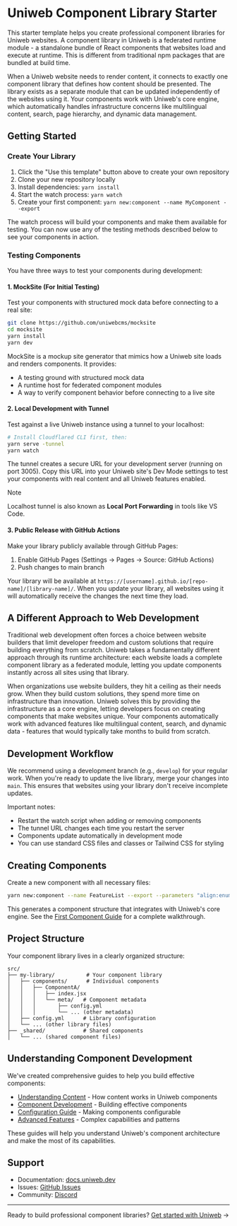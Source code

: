 # Uniweb Component Library Starter

This starter template helps you create professional component libraries for Uniweb websites. A component library in Uniweb is a federated runtime module - a standalone bundle of React components that websites load and execute at runtime. This is different from traditional npm packages that are bundled at build time.

When a Uniweb website needs to render content, it connects to exactly one component library that defines how content should be presented. The library exists as a separate module that can be updated independently of the websites using it. Your components work with Uniweb's core engine, which automatically handles infrastructure concerns like multilingual content, search, page hierarchy, and dynamic data management.

## Getting Started

### Create Your Library

1. Click the "Use this template" button above to create your own repository
2. Clone your new repository locally
3. Install dependencies: `yarn install`
4. Start the watch process: `yarn watch`
5. Create your first component: `yarn new:component --name MyComponent --export`

The watch process will build your components and make them available for testing. You can now use any of the testing methods described below to see your components in action.

### Testing Components

You have three ways to test your components during development:

#### 1. MockSite (For Initial Testing)
Test your components with structured mock data before connecting to a real site:

```bash
git clone https://github.com/uniwebcms/mocksite
cd mocksite
yarn install
yarn dev
```

MockSite is a mockup site generator that mimics how a Uniweb site loads and renders components. It provides:
- A testing ground with structured mock data
- A runtime host for federated component modules
- A way to verify component behavior before connecting to a live site

#### 2. Local Development with Tunnel
Test against a live Uniweb instance using a tunnel to your localhost:

```bash
# Install Cloudflared CLI first, then:
yarn serve -tunnel
yarn watch
```

The tunnel creates a secure URL for your development server (running on port 3005). Copy this URL into your Uniweb site's Dev Mode settings to test your components with real content and all Uniweb features enabled.

> [!NOTE]
> Localhost tunnel is also known as **Local Port Forwarding** in tools like VS Code.

#### 3. Public Release with GitHub Actions
Make your library publicly available through GitHub Pages:

1. Enable GitHub Pages (Settings → Pages → Source: GitHub Actions)
2. Push changes to main branch

Your library will be available at `https://[username].github.io/[repo-name]/[library-name]/`. When you update your library, all websites using it will automatically receive the changes the next time they load.

## A Different Approach to Web Development

Traditional web development often forces a choice between website builders that limit developer freedom and custom solutions that require building everything from scratch. Uniweb takes a fundamentally different approach through its runtime architecture: each website loads a complete component library as a federated module, letting you update components instantly across all sites using that library.

When organizations use website builders, they hit a ceiling as their needs grow. When they build custom solutions, they spend more time on infrastructure than innovation. Uniweb solves this by providing the infrastructure as a core engine, letting developers focus on creating components that make websites unique. Your components automatically work with advanced features like multilingual content, search, and dynamic data - features that would typically take months to build from scratch.

## Development Workflow

We recommend using a development branch (e.g., `develop`) for your regular work. When you're ready to update the live library, merge your changes into `main`. This ensures that websites using your library don't receive incomplete updates.

Important notes:
- Restart the watch script when adding or removing components
- The tunnel URL changes each time you restart the server
- Components update automatically in development mode
- You can use standard CSS files and classes or Tailwind CSS for styling

## Creating Components

Create a new component with all necessary files:

```bash
yarn new:component --name FeatureList --export --parameters "align:enum"
```

This generates a component structure that integrates with Uniweb's core engine. See the [First Component Guide](docs/first-component.md) for a complete walkthrough.

## Project Structure

Your component library lives in a clearly organized structure:

```
src/
├── my-library/          # Your component library
│   ├── components/      # Individual components
│   │   ├── ComponentA/
│   │   │   ├── index.jsx
│   │   │   └── meta/   # Component metadata
│   │   │       ├── config.yml
│   │   │       └── ... (other metadata)
│   ├── config.yml      # Library configuration
│   └── ... (other library files)
├── _shared/            # Shared components
│   └── ... (shared component files)
```

## Understanding Component Development

We've created comprehensive guides to help you build effective components:

- [Understanding Content](docs/understanding-content.md) - How content works in Uniweb components
- [Component Development](docs/component-development.md) - Building effective components
- [Configuration Guide](docs/component-configuration.md) - Making components configurable
- [Advanced Features](docs/advanced-features.md) - Complex capabilities and patterns

These guides will help you understand Uniweb's component architecture and make the most of its capabilities.

## Support

- Documentation: [docs.uniweb.dev](https://docs.uniweb.dev)
- Issues: [GitHub Issues](../../issues)
- Community: [Discord](https://discord.gg/uniweb)

---

Ready to build professional component libraries? [Get started with Uniweb](https://uniwebcms.com) →